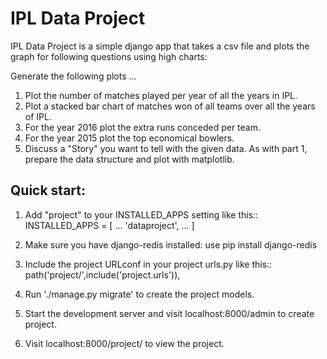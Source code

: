 IPL Data Project
=================

IPL Data Project is a simple django app that takes a csv file and plots the graph for following questions using high charts:

Generate the following plots ...

1. Plot the number of matches played per year of all the years in IPL.
2. Plot a stacked bar chart of matches won of all teams over all the years of IPL.
3. For the year 2016 plot the extra runs conceded per team.
4. For the year 2015 plot the top economical bowlers.
5. Discuss a "Story" you want to tell with the given data. As with part 1, prepare the data structure and plot with matplotlib.



Quick start:
--------------

1. Add "project" to your INSTALLED_APPS setting like this::
	INSTALLED_APPS = [
		...
		'dataproject',
		...
		]
2. Make sure you have django-redis installed: use pip install django-redis
3. Include the project URLconf in your project urls.py like this::
	path('project/',include('project.urls')),

4. Run './manage.py migrate' to create the project models.

5. Start the development server and visit localhost:8000/admin to create project.
6. Visit localhost:8000/project/ to view the project.
